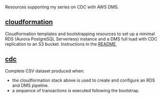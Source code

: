 Resources supporting my series on CDC with AWS DMS.

## [cloudformation](cloudformation)

Cloudformation templates and bootstrapping resources to set up a minimal RDS (Aurora PostgreSQL Serverless) instance and a DMS full load with CDC replication to an S3 bucket.
Instructions in the [README](cloudformation/README.md),

## [cdc](cdc)

Complete CSV dataset produced when:

- the cloudformation stack above is used to create and configure an RDS and DMS pipeline.
- a sequence of transactions is executed following the bootstrap.

